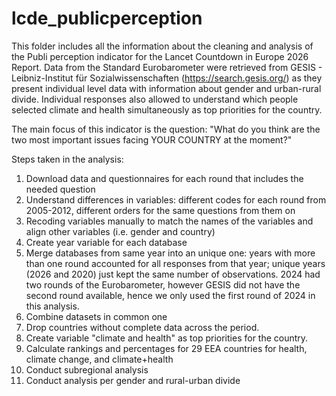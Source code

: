 # lcde_publicperception

This folder includes all the information about the cleaning and analysis of the Publi perception indicator for the Lancet Countdown in Europe 2026 Report.
Data from the Standard Eurobarometer were retrieved from GESIS - Leibniz-Institut für Sozialwissenschaften (https://search.gesis.org/) as they present individual level data with information about gender and urban-rural divide. 
Individual responses also allowed to understand which people selected climate and health simultaneously as top priorities for the country.

The main focus of this indicator is the question: "What do you think are the two most important issues facing YOUR COUNTRY at the
moment?" 

Steps taken in the analysis:
1) Download data and questionnaires for each round that includes the needed question
2) Understand differences in variables: different codes for each round from 2005-2012, different orders for the same questions from them on
3) Recoding variables manually to match the names of the variables and align other variables (i.e. gender and country)
4) Create year variable for each database
5) Merge databases from same year into an unique one: years with more than one round accounted for all responses from that year; unique years (2026 and 2020) just kept the same number of observations. 2024 had two rounds of the Eurobarometer, however GESIS did not have the second round available, hence we only used the first round of 2024 in this analysis.
6) Combine datasets in common one
7) Drop countries without complete data across the period.
8) Create variable "climate and health" as top priorities for the country.
9) Calculate rankings and percentages for 29 EEA countries for health, climate change, and climate+health
10) Conduct subregional analysis
11) Conduct analysis per gender and rural-urban divide
